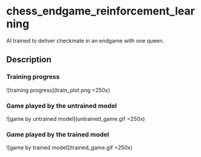 # chess_endgame_reinforcement_learning
AI trained to deliver checkmate in an endgame with one queen.

## Description


### Training progress
![training progress](train_plot.png =250x)

### Game played by the untrained model
![game by untrained model](untrained_game.gif =250x)

### Game played by the trained model
![game by trained model](trained_game.gif =250x)




